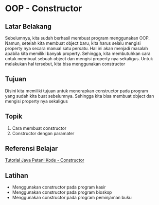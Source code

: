 # OOP - Constructor

## Latar Belakang

Sebelumnya, kita sudah berhasil membuat program menggunakan OOP. Namun, setelah kita membuat object baru, kita harus selalu mengisi property nya secara manual satu persatu. Hal ini akan menjadi masalah apabila kita memiliki banyak property. Sehingga, kita membutuhkan cara untuk membuat sebuah object dan mengisi property nya sekaligus. Untuk melakukan hal tersebut, kita bisa menggunakan constructor

## Tujuan

Disini kita memiliki tujuan untuk menerapkan constructor pada program yang sudah kita buat sebelumnya. Sehingga kita bisa membuat object dan mengisi property nya sekaligus

## Topik

1. Cara membuat constructor
2. Constructor dengan paramater

## Referensi Belajar

[Tutorial Java Petani Kode - Constructor](https://www.petanikode.com/java-oop-constructor/)

## Latihan

- Menggunakan constructor pada program kasir
- Menggunakan constructor pada program bioskop
- Menggunakan constructor pada program peminjaman buku
